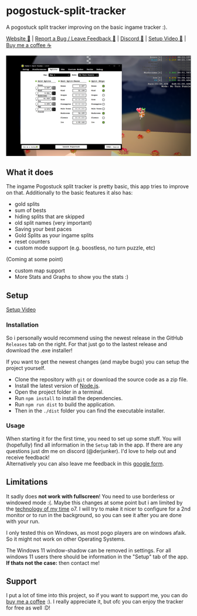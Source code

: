 # pogostuck-split-tracker
A pogostuck split tracker improving on the basic ingame tracker :). 

[Website 🐸](https://derjunker.github.io/junker-s-split-tracker-website/) | 
[Report a Bug / Leave Feedback 📝](https://docs.google.com/forms/d/e/1FAIpQLSeXa6HiFg7rdbIEup3HRJPcMTwQiwQxi5fOc5Fe1AJEw4nPmQ/viewform?usp=publish-editor) | 
[Discord 💬](https://discord.gg/pnqrjdWF7R) |
[Setup Video 🎥](https://www.youtube.com/watch?v=TiV_zLOi0zc) |
[Buy me a coffee ☕](https://buymeacoffee.com/derjunker)

<img alt="split timer with colored splits.png" src="pogostuck-tracker.png" width="1731"/>


## What it does
The ingame Pogostuck split tracker is pretty basic, this app tries to improve on that.
Additionally to the basic features it also has:
- gold splits
- sum of bests
- hiding splits that are skipped
- old split names (very important)
- Saving your best paces
- Gold Splits as your ingame splits
- reset counters
- custom mode support (e.g. boostless, no turn puzzle, etc)

(Coming at some point)
- custom map support
- More Stats and Graphs to show you the stats :)

## Setup
[Setup Video](https://www.youtube.com/watch?v=TiV_zLOi0zc)
### Installation
So i personally would recommend using the newest release in the GitHub `Releases` tab on the right. For that just go to the lastest release and download the .exe installer!

If you want to get the newest changes (and maybe bugs) you can setup the project yourself.

- Clone the repository with `git` or download the source code as a zip file.
- Install the latest version of [Node.js](https://nodejs.org/en/download/).
- Open the project folder in a terminal.
- Run `npm install` to install the dependencies.
- Run `npm run dist` to build the application.
- Then in the ``./dist`` folder you can find the executable installer.

### Usage
When starting it for the first time, you need to set up some stuff. You will (hopefully) find all information in the ``Setup`` tab in the app.
If there are any questions just dm me on discord (@derjunker). I'd love to help out and receive feedback!\
Alternatively you can also leave me feedback in this [google form](https://docs.google.com/forms/d/e/1FAIpQLSeXa6HiFg7rdbIEup3HRJPcMTwQiwQxi5fOc5Fe1AJEw4nPmQ/viewform?usp=publish-editor).

## Limitations
It sadly does **not work with fullscreen**! You need to use borderless or windowed mode :(. Maybe this changes at some
point but i am limited by the [technology of my time](https://github.com/electron/electron/issues/11219) o7.
I will try to make it nicer to configure for a 2nd monitor or to run in the background, so you can see it after you 
are done with your run.

I only tested this on Windows, as most pogo players are on windows afaik. So it might not work on other Operating Systems.

The Windows 11 window-shadow can be removed in settings. For all windows 11 users there should be information in the "Setup" tab of the app. **If thats not the case:** then contact me!

## Support
I put a lot of time into this project, so if you want to support me, you can do [buy me a coffee](https://buymeacoffee.com/derjunker) :). I really appreciate it, but ofc you can enjoy the tracker for free as well :D!
